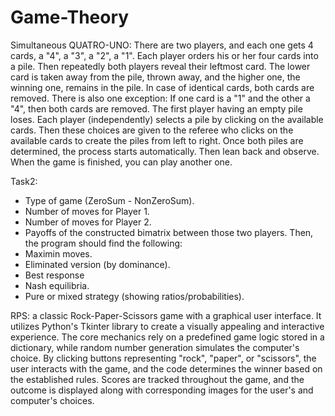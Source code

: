 # Game-Theory
Simultaneous QUATRO-UNO: 
There are two players, and each one gets 4 cards, a
"4", a "3", a "2", a "1". Each player orders his or her four cards into a pile. Then repeatedly both players reveal their
leftmost card. The lower card is taken away from the pile, thrown away, and the higher one, the winning one,
remains in the pile. In case of identical cards, both cards are removed. There is also one exception: If one card is a "1"
and the other a "4", then both cards are removed. The first player having an empty pile loses.
Each player (independently) selects a pile by clicking on the available cards. Then these choices are given to the
referee who clicks on the available cards to create the piles from left to right. Once both piles are determined, the
process starts automatically. Then lean back and observe. When the game is finished, you can play another one.


Task2: 
- Type of game (ZeroSum - NonZeroSum).
- Number of moves for Player 1.
- Number of moves for Player 2.
- Payoffs of the constructed bimatrix between those two players.
Then, the program should find the following:
- Maximin moves.
- Eliminated version (by dominance).
- Best response
- Nash equilibria.
- Pure or mixed strategy (showing ratios/probabilities).

RPS:
a classic Rock-Paper-Scissors game with a graphical user interface. It
utilizes Python's Tkinter library to create a visually appealing and interactive experience.
The core mechanics rely on a predefined game logic stored in a dictionary, while random
number generation simulates the computer's choice. By clicking buttons representing
"rock", "paper", or "scissors", the user interacts with the game, and the code determines
the winner based on the established rules. Scores are tracked throughout the game, and
the outcome is displayed along with corresponding images for the user's and computer's
choices.
